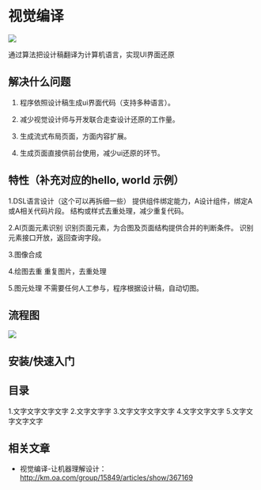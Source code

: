 # 视觉编译
<img src="https://timgsa.baidu.com/timg?image&quality=80&size=b9999_10000&sec=1549131567387&di=46877538c3ad8a48ce5a169a13454de4&imgtype=0&src=http%3A%2F%2Fimg.mp.itc.cn%2Fq_70%2Cc_zoom%2Cw_640%2Fupload%2F20170331%2F99098fa2ae0e48ac8ee8d813c1620900_th.gif" />

通过算法把设计稿翻译为计算机语言，实现UI界面还原

## 解决什么问题
1. 程序依照设计稿生成ui界面代码（支持多种语言）。
2. 减少视觉设计师与开发联合走查设计还原的工作量。

4. 生成流式布局页面，方面内容扩展。
5. 生成页面直接供前台使用，减少ui还原的环节。

## 特性（补充对应的hello, world 示例）
1.DSL语言设计（这个可以再拆细一些）
提供组件绑定能力，A设计组件，绑定A或A相关代码片段。
结构或样式去重处理，减少重复代码。

2.AI页面元素识别
识别页面元素，为合图及页面结构提供合并的判断条件。
识别元素接口开放，返回查询字段。

3.图像合成

4.绘图去重
重复图片，去重处理

5.图元处理
不需要任何人工参与，程序根据设计稿，自动切图。


## 流程图
<img src="http://km.oa.com/files/photos/pictures/201901/1547005473_87_w966_h636.png" />



## 安装/快速入门



## 目录
1.文字文字文字文字
2.文字文字字
3.文字文字文字文字
4.文字文字文字
5.文字文字文字文字

    
## 相关文章
- 视觉编译-让机器理解设计：http://km.oa.com/group/15849/articles/show/367169